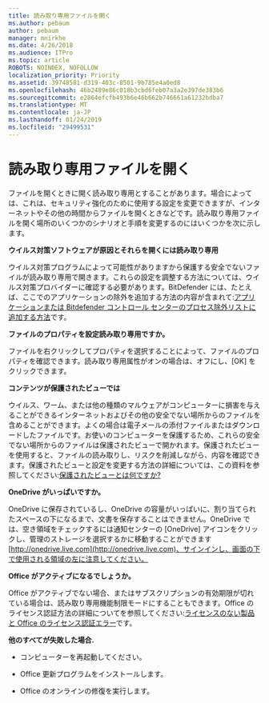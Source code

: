 ```yaml
---
title: 読み取り専用ファイルを開く
ms.author: pebaum
author: pebaum
manager: mnirkhe
ms.date: 4/26/2018
ms.audience: ITPro
ms.topic: article
ROBOTS: NOINDEX, NOFOLLOW
localization_priority: Priority
ms.assetid: 39748581-d319-403c-8501-9b785e4a0ed8
ms.openlocfilehash: 46b2489e86c018b3cbd6feb07a3a2e397de383b6
ms.sourcegitcommit: e2864efcfb493b6e46b662b746661a61232bdba7
ms.translationtype: MT
ms.contentlocale: ja-JP
ms.lasthandoff: 01/24/2019
ms.locfileid: "29499531"
---
```

# <a name="file-open-read-only"></a>読み取り専用ファイルを開く

ファイルを開くときに開く読み取り専用とすることがあります。場合によっては、これは、セキュリティ強化のために使用する設定を変更できますが、インターネットやその他の時間からファイルを開くときなどです。読み取り専用ファイルを開く場所のいくつかのシナリオと手順を変更するのにはいくつかを次に示します。
  
 **ウイルス対策ソフトウェアが原因とそれらを開くには読み取り専用**
  
ウイルス対策プログラムによって可能性がありますから保護する安全でないファイルが読み取り専用で開きます。これらの設定を調整する方法については、ウイルス対策プロバイダーに確認する必要があります。BitDefender には、たとえば、ここでのアプリケーションの除外を追加する方法の内容が含まれて:[アプリケーションまたは Bitdefender コントロール センターのプロセス除外リストに追加する方法](https://www.bitdefender.com/support/how-to-add-application-or-process-exclusions-in-bitdefender-control-center-1119.mdl)です。
  
 **ファイルのプロパティを設定読み取り専用ですか。**
  
ファイルを右クリックしてプロパティを選択することによって、ファイルのプロパティを確認できます。読み取り専用属性がオンの場合は、オフにし、[OK] をクリックできます。
  
 **コンテンツが保護されたビューでは**
  
ウイルス、ワーム、または他の種類のマルウェアがコンピューターに損害を与えることができるインターネットおよびその他の安全でない場所からのファイルを含めることができます。よくの場合は電子メールの添付ファイルまたはダウンロードしたファイルです。お使いのコンピューターを保護するため、これらの安全でない場所からのファイルは保護されたビューで開かれます。保護されたビューを使用すると、ファイルの読み取りし、リスクを削減しながら、内容を確認できます。保護されたビューと設定を変更する方法の詳細については、この資料を参照してください:[保護されたビューとは何ですか?](https://support.office.com/en-us/article/d6f09ac7-e6b9-4495-8e43-2bbcdbcb6653)
  
 **OneDrive がいっぱいですか。**
  
OneDrive に保存されているし、OneDrive の容量がいっぱいに、割り当てられたスペースの下になるまで、文書を保存することはできません。OneDrive では、空き領域をチェックするには通知センターの [OneDrive] アイコンをクリックし、管理のストレージを選択するかに移動することができます[http://onedrive.live.com](http://onedrive.live.com)、サインインし、画面の下で使用される領域の左に注意してください。
  
 **Office がアクティブになるでしょうか。**
  
Office がアクティブでない場合、またはサブスクリプションの有効期限が切れている場合は、読み取り専用機能制限モードにすることもできます。Office のライセンス認証方法の詳細についてを参照してください:[ライセンスのない製品と Office のライセンス認証エラー](https://support.office.com/en-us/article/0d23d3c0-c19c-4b2f-9845-5344fedc4380)です。
  
 **他のすべてが失敗した場合.**
  
- コンピューターを再起動してください。
    
- Office 更新プログラムをインストールします。
    
- Office のオンラインの修復を実行します。
    

